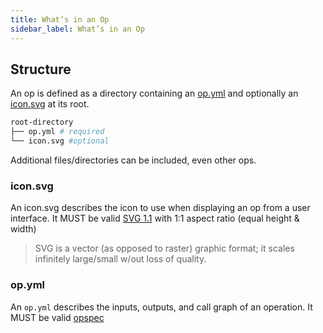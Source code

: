 ```yaml
---
title: What’s in an Op
sidebar_label: What’s in an Op
---
```


## Structure

An op is defined as a directory containing an [op.yml](#opyml) and optionally an [icon.svg](#iconsvg) at its root.
```sh
root-directory
├── op.yml # required
└── icon.svg #optional
```

Additional files/directories can be included, even other ops.

### icon.svg

An icon.svg describes the icon to use when displaying an op from a user interface. It MUST be valid [SVG 1.1](https://www.w3.org/TR/SVG11/) with 1:1 aspect ratio (equal height & width)

> SVG is a vector (as opposed to raster) graphic format; it scales infinitely large/small w/out loss of quality.

### op.yml

An `op.yml` describes the inputs, outputs, and call graph of an operation. It MUST be valid [opspec](opspec.md)